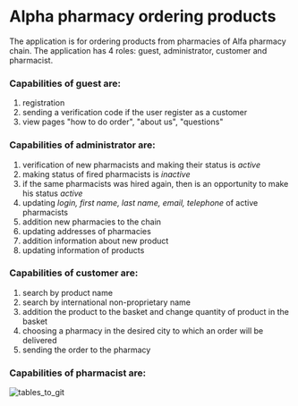 # Alpha pharmacy ordering products

The application is for ordering products from pharmacies of Alfa pharmacy chain.
The application has 4 roles: guest, administrator, customer and pharmacist.

### Capabilities of **guest** are:

1. registration<br>
2. sending a verification code if the user register as a customer<br>
3. view pages "how to do order", "about us", "questions"<br>

### Capabilities of **administrator** are:

1. verification of new pharmacists and making their status is *active*<br>
2. making status of fired pharmacists is *inactive*<br>
3. if the same pharmacists was hired again, then is an opportunity to make his status *active*<br>
4. updating *login, first name, last name, email, telephone* of active pharmacists<br>
5. addition new pharmacies to the chain<br>
6. updating addresses of pharmacies<br>
7. addition information about new product<br>
8. updating information of products<br>

### Capabilities of **customer** are:

1. search by product name<br>
2. search by international non-proprietary name<br>
3. addition the product to the basket and change quantity of product in the basket<br>
4. choosing a pharmacy in the desired city to which an order will be delivered<br>
5. sending the order to the pharmacy<br>

### Capabilities of **pharmacist** are:



![tables_to_git](https://user-images.githubusercontent.com/61760081/135717021-4f48c348-a62d-4461-8b4e-7b3454f29186.jpg)


